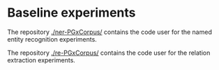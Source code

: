 # Baseline experiments

The repository [./ner-PGxCorpus/](ner-PGxCorpus)  contains the code user for the named entity recognition experiments.

The repository [./re-PGxCorpus/](./re-PGxCorpus/) contains the code user for the relation extraction experiments.